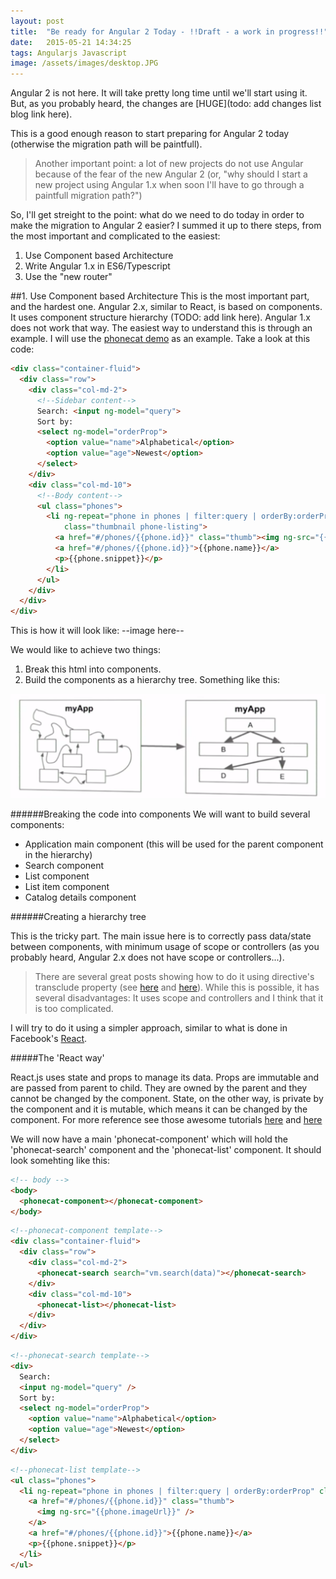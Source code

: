 ```yaml
---
layout: post
title:  "Be ready for Angular 2 Today - !!Draft - a work in progress!!"
date:   2015-05-21 14:34:25
tags: Angularjs Javascript
image: /assets/images/desktop.JPG
---
```


Angular 2 is not here. It will take pretty long time until we'll start using it. But, as you probably heard, the changes are [HUGE](todo: add changes list blog link here).

This is a good enough reason to start preparing for Angular 2 today (otherwise the migration path will be paintfull). 

>Another important point: a lot of new projects do not use Angular because of the fear of the new Angular 2 (or, "why should I start a new project using Angular 1.x when soon I'll have to go through a paintfull migration path?")

So, I'll get streight to the point: what do we need to do today in order to make the migration to Angular 2 easier? 
I summed it up to there steps, from the most important and complicated to the easiest:

1. Use Component based Architecture
2. Write Angular 1.x in ES6/Typescript
3. Use the "new router"

##1. Use Component based Architecture
This is the most important part, and the hardest one. 
Angular 2.x, similar to React, is based on components. It uses component structure hierarchy (TODO: add link here). Angular 1.x does not work that way. The easiest way to understand this is through an example. I will use the [phonecat demo](https://docs.angularjs.org/tutorial) as an example. Take a look at this code:

```html
<div class="container-fluid">
  <div class="row">
    <div class="col-md-2">
      <!--Sidebar content-->
      Search: <input ng-model="query">
      Sort by:
      <select ng-model="orderProp">
        <option value="name">Alphabetical</option>
        <option value="age">Newest</option>
      </select>
    </div>
    <div class="col-md-10">
      <!--Body content-->
      <ul class="phones">
        <li ng-repeat="phone in phones | filter:query | orderBy:orderProp"
            class="thumbnail phone-listing">
          <a href="#/phones/{{phone.id}}" class="thumb"><img ng-src="{{phone.imageUrl}}"></a>
          <a href="#/phones/{{phone.id}}">{{phone.name}}</a>
          <p>{{phone.snippet}}</p>
        </li>
      </ul>
    </div>
  </div>
</div>
```

This is how it will look like:
--image here--

We would like to achieve two things:

1. Break this html into components.
2. Build the components as a hierarchy tree. Something like this:

<p style="text-align:center;">
	<img src="/assets/article_images/2015-05-21-be-ready-for-angular2-today/app_structure.png" alt="">
</p>

######Breaking the code into components
We will want to build several components:

- Application main component (this will be used for the parent component in the hierarchy)
- Search component
- List component
- List item component
- Catalog details component

######Creating a hierarchy tree

This is the tricky part. The main issue here is to correctly pass data/state between components, with minimum usage of scope or controllers (as you probably heard, Angular 2.x does not have scope or controllers...). 
>There are several great posts showing how to do it using directive's transclude property (see [here](https://www.airpair.com/angularjs/posts/creating-container-components-part-2-angular-1-directives) and [here](https://www.airpair.com/angularjs/posts/component-based-angularjs-directives)). While this is possible, it has several disadvantages: It uses scope and controllers and I think that it is too complicated. 

I will try to do it using a simpler approach, similar to what is done in Facebook's [React](https://facebook.github.io/react/).

#####The 'React way'

React.js uses state and props to manage its data. Props are immutable and are passed from parent to child. They are owned by the parent and they cannot be changed by the component. State, on the other way, is private by the component and it is mutable, which means it can be changed by the component. For more reference see those awesome tutorials [here](https://facebook.github.io/react/docs/thinking-in-react.html) and [here](https://facebook.github.io/react/docs/tutorial.html)

We will now have a main 'phonecat-component' which will hold the 'phonecat-search' component and the 'phonecat-list' component.
It should look somehting like this:

```html
<!-- body -->
<body>
  <phonecat-component></phonecat-component>
</body>
```

```html
<!--phonecat-component template-->
<div class="container-fluid">
  <div class="row">
    <div class="col-md-2">
      <phonecat-search search="vm.search(data)"></phonecat-search>
    </div>
    <div class="col-md-10">
      <phonecat-list></phonecat-list>    
    </div>
  </div>
</div>
```

```html
<!--phonecat-search template-->
<div>
  Search:
  <input ng-model="query" />
  Sort by:
  <select ng-model="orderProp">
    <option value="name">Alphabetical</option>
    <option value="age">Newest</option>
  </select>
</div>
```

```html
<!--phonecat-list template-->
<ul class="phones">
  <li ng-repeat="phone in phones | filter:query | orderBy:orderProp" class="thumbnail">
    <a href="#/phones/{{phone.id}}" class="thumb">
      <img ng-src="{{phone.imageUrl}}" />
    </a>
    <a href="#/phones/{{phone.id}}">{{phone.name}}</a>
    <p>{{phone.snippet}}</p>
  </li>
</ul>
```

[jekyll]:      http://jekyllrb.com
[jekyll-gh]:   https://github.com/jekyll/jekyll
[jekyll-help]: https://github.com/jekyll/jekyll-help
